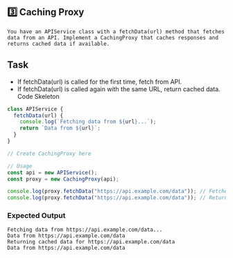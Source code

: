 ## 3️⃣ Caching Proxy
    You have an APIService class with a fetchData(url) method that fetches data from an API. Implement a CachingProxy that caches responses and returns cached data if available.

## Task
- If fetchData(url) is called for the first time, fetch from API.
- If fetchData(url) is called again with the same URL, return cached data.
Code Skeleton
```javascript
class APIService {
  fetchData(url) {
    console.log(`Fetching data from ${url}...`);
    return `Data from ${url}`;
  }
}

// Create CachingProxy here

// Usage
const api = new APIService();
const proxy = new CachingProxy(api);

console.log(proxy.fetchData("https://api.example.com/data")); // Fetches from API
console.log(proxy.fetchData("https://api.example.com/data")); // Returns cached data

```
### Expected Output
```
Fetching data from https://api.example.com/data...
Data from https://api.example.com/data
Returning cached data for https://api.example.com/data
Data from https://api.example.com/data
```